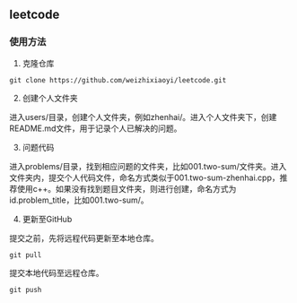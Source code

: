 leetcode
---

### 使用方法

1. 克隆仓库

```git
git clone https://github.com/weizhixiaoyi/leetcode.git
```

2. 创建个人文件夹

进入users/目录，创建个人文件夹，例如zhenhai/。进入个人文件夹下，创建README.md文件，用于记录个人已解决的问题。

3. 问题代码

进入problems/目录，找到相应问题的文件夹，比如001.two-sum/文件夹。进入文件夹内，提交个人代码文件，命名方式类似于001.two-sum-zhenhai.cpp，推荐使用c++。如果没有找到题目文件夹，则进行创建，命名方式为id.problem_title，比如001.two-sum/。

4. 更新至GitHub

提交之前，先将远程代码更新至本地仓库。

```
git pull
```

提交本地代码至远程仓库。

```
git push
```

